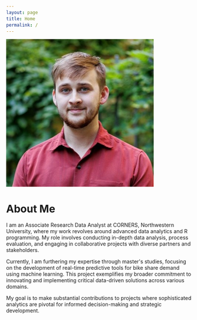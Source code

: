```yaml
---
layout: page
title: Home
permalink: /
---
```


![Headshot of Me](images/headshot.jpeg) 
# About Me

I am an Associate Research Data Analyst at CORNERS, Northwestern University, where my work revolves around advanced data analytics and R programming. My role involves conducting in-depth data analysis, process evaluation, and engaging in collaborative projects with diverse partners and stakeholders. 

Currently, I am furthering my expertise through master's studies, focusing on the development of real-time predictive tools for bike share demand using machine learning. This project exemplifies my broader commitment to innovating and implementing critical data-driven solutions across various domains. 

My goal is to make substantial contributions to projects where sophisticated analytics are pivotal for informed decision-making and strategic development.
